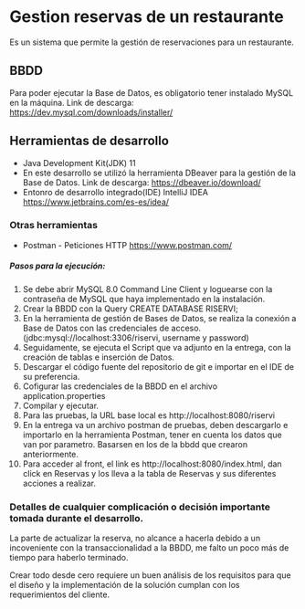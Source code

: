 # Gestion reservas de un restaurante
Es un sistema que permite la gestión de reservaciones para un restaurante.

## BBDD

Para poder ejecutar la Base de Datos, es obligatorio tener instalado MySQL en la máquina. 
Link de descarga: https://dev.mysql.com/downloads/installer/

## Herramientas de desarrollo
- Java Development Kit(JDK) 11
- En este desarrollo se utilizó la herramienta DBeaver para la gestión de la Base de Datos.
Link de descarga: https://dbeaver.io/download/ 
- Entonro de desarrollo integrado(IDE) IntelliJ IDEA https://www.jetbrains.com/es-es/idea/

### Otras herramientas
* Postman - Peticiones HTTP https://www.postman.com/


##### Pasos para la ejecución:
1. Se debe abrir MySQL 8.0 Command Line Client y loguearse con la contraseña de MySQL que haya implementado
en la instalación.
2. Crear la BBDD con la Query CREATE DATABASE RISERVI;
3. En la herramienta de gestión de Bases de Datos, se realiza la conexión a Base de Datos con las credenciales de acceso. (jdbc:mysql://localhost:3306/riservi, username y password)
4. Seguidamente, se ejecuta el Script que va adjunto en la entrega, con la creación de tablas e inserción de Datos.
5. Descargar el código fuente del repositorio de git e importar en el IDE de su preferencia.
6. Cofigurar las credenciales de la BBDD en el archivo application.properties
7. Compilar y ejecutar.
8. Para las pruebas, la URL base local es http://localhost:8080/riservi
9. En la entrega va un archivo postman de pruebas, deben descargarlo e importarlo en la herramienta Postman, tener en cuenta los datos que van por parametro. Basarsen en los de la bbdd que crearon anteriormente.
10. Para acceder al front, el link es http://localhost:8080/index.html, dan click en Reservas y los lleva a la tabla de Reservas y sus diferentes acciones a realizar.



### Detalles de cualquier complicación o decisión importante tomada durante el desarrollo.
La parte de actualizar la reserva, no alcance a hacerla debido a un incoveniente con la transaccionalidad a la BBDD, me falto un poco más de tiempo para haberlo terminado.

Crear todo desde cero requiere un buen análisis de los requisitos para que el diseño y la implementación de la solución cumplan con los requerimientos del cliente.

